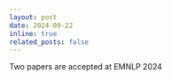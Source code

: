 ```yaml
---
layout: post
date: 2024-09-22
inline: true
related_posts: false
---
```


Two papers are accepted at EMNLP 2024
